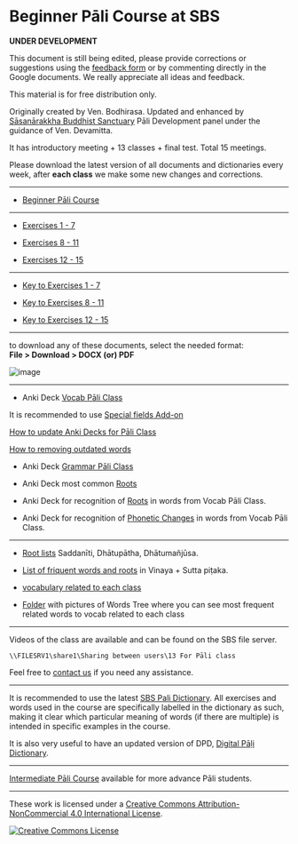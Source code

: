# **Beginner Pāli Course at SBS**

**UNDER DEVELOPMENT**

This document is still being edited, please provide corrections or suggestions using the [feedback form](https://docs.google.com/forms/d/1Z8Jjt0-E0HNX7ygABIzAcrChG23M3IOyoZGQ-EDRzXY/) or by commenting directly in the Google documents. We really appreciate all ideas and feedback.

This material is for free distribution only.

Originally created by Ven. Bodhirasa. Updated and enhanced by [Sāsanārakkha Buddhist Sanctuary](http://sasanarakkha.org/) Pāli Development panel under the guidance of Ven. Devamitta.

It has introductory meeting + 13 classes + final test. Total 15 meetings.

Please download the latest version of all documents and dictionaries every week, after **each class** we make some new changes and corrections.

----

- [Beginner Pāli Course](https://docs.google.com/document/d/1mXn2uQyPoFjpqKj5xKAPEFdb25pLwQ2yOxTiLeAh4_c/)

----

- [Exercises 1 - 7](https://docs.google.com/document/d/13BVDI3SSNqfd2gmv-cnUZynJ63es7-0TNkqXP95Wqb0/)

- [Exercises 8 - 11](https://docs.google.com/document/d/19u1_BuP1ovgjqGf8GWkCE2zlS977jnHE6MXHv5EPBXU/)

- [Exercises 12 - 15](https://docs.google.com/document/d/11QMWMTxnxkz5YeHnlxm1YJap2VxAeXTK9_j2F-6o5OI/)

---

- [Key to Exercises 1 - 7](https://docs.google.com/document/d/14ZtcfunRroZl5yvxQdUojMXOj83IAqhIWFUjw5hC2pY/)

- [Key to Exercises 8 - 11](https://docs.google.com/document/d/11qnZ0ZmhmCCMv8A8cypJbBEtTkJogwHapQevFFknukA/)

- [Key to Exercises 12 - 15](https://docs.google.com/document/d/1UfbHEn3KJxSWB1xQteULZmUOTvFONrgXoJ1tmm7Ma-Q/)

----

to download any of these documents, select the needed format:  
**File > Download > DOCX (or) PDF**

![image](https://user-images.githubusercontent.com/39419221/201474798-8fe9178b-4637-47e1-a82f-76403c88752b.png)


----

- Anki Deck [Vocab Pāli Class](https://github.com/sasanarakkha/study-tools/releases/latest/download/vocab-pali-class.apkg)

It is recommended to use [Special fields Add-on](https://sasanarakkha.github.io/study-tools/anki-decks/special-fields.html)

[How to update Anki Decks for Pāli Class](https://sasanarakkha.github.io/study-tools/pali-class/update-anki-class.html)

[How to removing outdated words](https://sasanarakkha.github.io/study-tools/anki-decks/test.html)

- Anki Deck [Grammar Pāli Class](https://github.com/sasanarakkha/study-tools/releases/latest/download/grammar-pali-class.apkg)

- Anki Deck most common [Roots](https://github.com/sasanarakkha/study-tools/releases/latest/download/common-roots-pali-class.apkg)

- Anki Deck for recognition of [Roots](https://github.com/sasanarakkha/study-tools/releases/latest/download/roots-pali-class.apkg) in words from Vocab Pāli Class.

- Anki Deck for recognition of [Phonetic Changes](https://github.com/sasanarakkha/study-tools/releases/latest/download/phonetic-pali-class.apkg) in words from Vocab Pāli Class.

----

- [Root lists](https://docs.google.com/spreadsheets/d/11CGPhDJ1-mPLfuumdz_CxgYtFpjY28jfBUA4sMkCINU/) Saddanīti, Dhātupātha, Dhātumañjūsa.

- [List of friquent words and roots](https://docs.google.com/spreadsheets/d/1XwwVMnoYwNqJxj-pbYnQJfqZOD44sdr7EXRco2Ate_g/) in Vinaya + Sutta piṭaka.

- [vocabulary related to each class](https://sasanarakkha.github.io/study-tools/pali-class/vocab/index-vocab.html) 

- [Folder](https://github.com/sasanarakkha/study-tools/tree/main/pali-class/pics-wordtree) with pictures of Words Tree where you can see most frequent related words to vocab related to each class

----

Videos of the class are available and can be found on the SBS file server.

`\\FILESRV1\share1\Sharing between users\13 For Pāli class`

Feel free to [contact us](mailto:studytools@sasanarakkha.org) if you need any assistance.

----

It is recommended to use the latest [SBS Pali Dictionary](https://sasanarakkha.github.io/study-tools/dict/sbs-pali-dictionary.html). All exercises and words used in the course are specifically labelled in the dictionary as such, making it clear which particular meaning of words (if there are multiple) is intended in specific examples in the course.

It is also very useful to have an updated version of DPD, [Digital Pāḷi Dictionary](https://digitalpalidictionary.github.io/).

----

[Intermediate Pāli Course](https://sasanarakkha.github.io/study-tools/pali-class/pali-class-inter.html) available for more advance Pāli students.


---

These work is licensed under a [Creative Commons Attribution-NonCommercial 4.0 International License](http://creativecommons.org/licenses/by-nc/4.0/).

<a rel="license" href="http://creativecommons.org/licenses/by-nc/4.0/"><img alt="Creative Commons License" style="border-width:0" src="https://i.creativecommons.org/l/by-nc/4.0/88x31.png" /></a><br />





